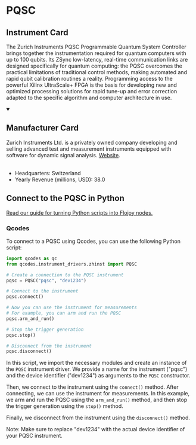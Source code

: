 
# PQSC

## Instrument Card

The Zurich Instruments PQSC Programmable Quantum System Controller brings together the instrumentation required for quantum computers with up to 100 qubits. Its ZSync low-latency, real-time communication links are designed specifically for quantum computing: the PQSC overcomes the practical limitations of traditional control methods, making automated and rapid qubit calibration routines a reality. Programming access to the powerful Xilinx UltraScale+ FPGA is the basis for developing new and optimized processing solutions for rapid tune-up and error correction adapted to the specific algorithm and computer architecture in use.

<details open>
<summary><h2>Manufacturer Card</h2></summary>
Zurich Instruments Ltd. is a privately owned company developing and selling advanced test and measurement instruments equipped with software for dynamic signal analysis. <a href="https://www.zhinst.com/americas/en">Website</a>.
<br></br>
<ul>
  <li>Headquarters: Switzerland</li>
  <li>Yearly Revenue (millions, USD): 38.0</li>
</ul>
</details>

## Connect to the PQSC in Python

[Read our guide for turning Python scripts into Flojoy nodes.](https://docs.flojoy.ai/custom-nodes/creating-custom-node/)


### Qcodes

To connect to a PQSC using Qcodes, you can use the following Python script:

```python
import qcodes as qc
from qcodes.instrument_drivers.zhinst import PQSC

# Create a connection to the PQSC instrument
pqsc = PQSC("pqsc", "dev1234")

# Connect to the instrument
pqsc.connect()

# Now you can use the instrument for measurements
# For example, you can arm and run the PQSC
pqsc.arm_and_run()

# Stop the trigger generation
pqsc.stop()

# Disconnect from the instrument
pqsc.disconnect()
```

In this script, we import the necessary modules and create an instance of the `PQSC` instrument driver. We provide a name for the instrument ("pqsc") and the device identifier ("dev1234") as arguments to the `PQSC` constructor.

Then, we connect to the instrument using the `connect()` method. After connecting, we can use the instrument for measurements. In this example, we arm and run the PQSC using the `arm_and_run()` method, and then stop the trigger generation using the `stop()` method.

Finally, we disconnect from the instrument using the `disconnect()` method.

Note: Make sure to replace "dev1234" with the actual device identifier of your PQSC instrument.

